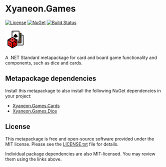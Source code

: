 # Xyaneon.Games

[![License](https://img.shields.io/github/license/Xyaneon/Xyaneon.Games)][License]
[![NuGet](https://img.shields.io/nuget/v/Xyaneon.Games.svg?style=flat)][NuGet package]
[![Build Status](https://travis-ci.com/Xyaneon/Xyaneon.Games.svg?branch=master)][Travis CI]

![Icon]

A .NET Standard metapackage for card and board game functionality and
components, such as dice and cards.

## Metapackage dependencies

Install this metapackage to also install the following NuGet dependencies in
your project:
- [Xyaneon.Games.Cards]
- [Xyaneon.Games.Dice]

## License

This metapackage is free and open-source software provided under the MIT license.
Please see the [LICENSE.txt][License] file for details.

Individual package dependencies are also MIT-licensed. You may review them
using the links above.

[Icon]: https://github.com/Xyaneon/Xyaneon.Games/blob/master/images/icon.png
[License]: https://github.com/Xyaneon/Xyaneon.Games/blob/master/LICENSE.txt
[NuGet package]: https://www.nuget.org/packages/Xyaneon.Games/
[Travis CI]: https://travis-ci.com/Xyaneon/Xyaneon.Games
[Xyaneon.Games.Cards]: https://github.com/Xyaneon/Xyaneon.Games.Cards
[Xyaneon.Games.Dice]: https://github.com/Xyaneon/Xyaneon.Games.Dice